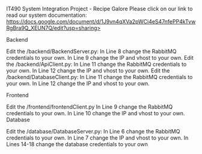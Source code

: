 IT490 System Integration Project - Recipe Galore
Please click on our link to read our system documentation: https://docs.google.com/document/d/1J9vn4qXVa2pWCi4eS47nfePP4kTvwRgBra9Q_XEUN7Q/edit?usp=sharing>


Backend

Edit the /backend/BackendServer.py:
        In Line 8 change the RabbitMQ credentials to your own.
        In Line 9 change the IP and vhost to your own.
Edit the /backend/ApiClient.py:
        In Line 11 change the RabbitMQ credentials to your own.
        In Line 12 change the IP and vhost to your own.
Edit the /backend/DatabaseClient.py:
        In Line 11 change the RabbitMQ credentials to your own.
        In Line 12 change the IP and vhost to your own.

Frontend


Edit the /frontend/frontendClient.py
        In Line 9 change the RabbitMQ credentials to your own.
        In Line 10 change the IP and vhost to your own.
Database

Edit the /database/DatabaseServer.py:
        In Line 6 change the RabbitMQ credentials to your own.
        In Line 7 change the IP and vhost to your own.
        In Lines 14-18 change the database credentials to your own
